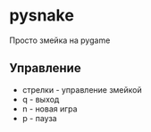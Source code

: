 # pysnake
Просто змейка на pygame

## Управление
+ стрелки - управление змейкой
+ q - выход
+ n - новая игра
+ p - пауза
